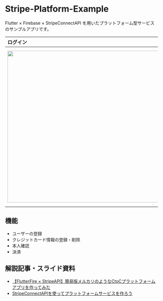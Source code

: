 # Stripe-Platform-Example

Flutter × Firebase × StripeConnectAPI を用いたプラットフォーム型サービスのサンプルアプリです。

| ログイン | 商品一覧 | アカウント | 
|:-----------|:------------|:------------|
| <img src="https://qiita-image-store.s3.ap-northeast-1.amazonaws.com/0/639342/016da497-c99b-db32-3014-d11e31591863.jpeg" height="500"> | <img src="https://qiita-image-store.s3.ap-northeast-1.amazonaws.com/0/639342/80d188b7-467c-5106-da64-dc5169d0d2c4.jpeg" height="500"> |　<img src="https://qiita-image-store.s3.ap-northeast-1.amazonaws.com/0/639342/df3baaaa-b501-3a95-d49a-40c31f8ad7ee.jpeg" height="500"> |

## 機能

- ユーザーの登録
- クレジットカード情報の登録・削除
- 本人確認
- 決済


## 解説記事・スライド資料

- [【FlutterFire × StripeAPI】簡易版メルカリのようなCtoCプラットフォームアプリを作ってみた](https://qiita.com/DaigoWakabayashi/items/891f88dec29f9c44ca03)
- [StripeConnectAPIを使ってプラットフォームサービスを作ろう](https://docs.google.com/presentation/d/1CEn2JO9VgGfkYyFZMBJWczgwLZ1et5_cCWU9ox0IcXc/edit?usp=sharing)
